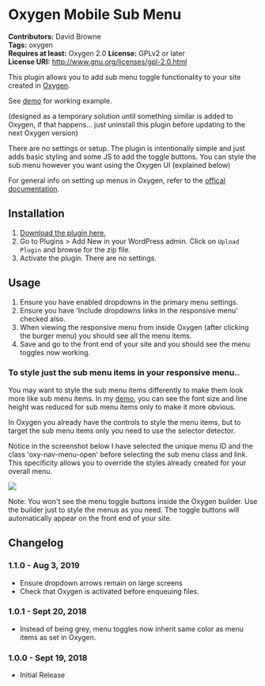 # Oxygen Mobile Sub Menu #
**Contributors:** David Browne  
**Tags:** oxygen  
**Requires at least:** Oxygen 2.0
**License:** GPLv2 or later  
**License URI:** http://www.gnu.org/licenses/gpl-2.0.html

This plugin allows you to add sub menu toggle functionality to your site created in [Oxygen](http://oxygenbuilder.com/).

See [demo](https://demo.wplit.com/oxygen-mobile-menu/) for working example.

(designed as a temporary solution until something similar is added to Oxygen, if that happens... just uninstall this plugin before updating to the next Oxygen version)

There are no settings or setup. The plugin is intentionally simple and just adds basic styling and some JS to add the toggle buttons. You can style the sub menu however you want using the Oxygen UI (explained below)

For general info on setting up menus in Oxygen, refer to the [offical documentation](https://oxygenbuilder.com/documentation/builder-elements/menu/).
 

## Installation ##

1. [Download the plugin here.](https://github.com/wplit/Oxygen-Mobile-Sub-Menu/archive/master.zip)
2. Go to Plugins > Add New in your WordPress admin. Click on `Upload Plugin` and browse for the zip file.
3. Activate the plugin. There are no settings.

## Usage ##

1. Ensure you have enabled dropdowns in the primary menu settings.
2. Ensure you have 'Include dropdowns links in the responsive menu' checked also.
3. When viewing the responsive menu from inside Oxygen (after clicking the burger menu) you should see all the menu items.
4. Save and go to the front end of your site and you should see the menu toggles now working.

### To style just the sub menu items in your responsive menu..

You may want to style the sub menu items differently to make them look more like sub menu items. In my [demo](https://demo.wplit.com/oxygen-mobile-menu/), you can see the font size and line height was reduced for sub menu items only to make it more obvious. 

In Oxygen you already have the controls to style the menu items, but to target the sub menu items only you need to use the selector detector. 

Notice in the screenshot below I have selected the unique menu ID and the class 'oxy-nav-menu-open' before selecting the sub menu class and link. This specificity allows you to override the styles already created for your overall menu. 

<img src="https://user-images.githubusercontent.com/43051571/45732439-a69b3e00-bc1f-11e8-9365-0271712f6fe8.jpg">

Note: You won't see the menu toggle buttons inside the Oxygen builder. Use the builder just to style the menus as you need. The toggle buttons will automatically appear on the front end of your site.



## Changelog ##

### 1.1.0 - Aug 3, 2019 ###
* Ensure dropdown arrows remain on large screens
* Check that Oxygen is activated before enqueuing files.

### 1.0.1 - Sept 20, 2018 ###
* Instead of being grey, menu toggles now inherit same color as menu items as set in Oxygen.

### 1.0.0 - Sept 19, 2018 ###
* Initial Release
